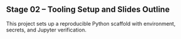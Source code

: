 ## Stage 02 – Tooling Setup and Slides Outline

This project sets up a reproducible Python scaffold with environment, secrets, and Jupyter verification.
